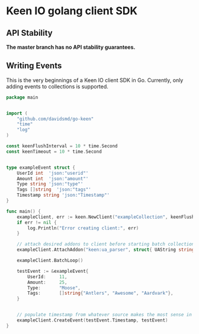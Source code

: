 # Keen IO golang client SDK

## API Stability

**The master branch has no API stability guarantees.**


## Writing Events

This is the very beginnings of a Keen IO client SDK in Go. Currently, only adding events to collections is supported.


```go
package main


import (
    "github.com/davidsmd/go-keen"
    "time"
    "log"
)

const keenFlushInterval = 10 * time.Second
const keenTimeout = 10 * time.Second


type exampleEvent struct {
    UserId int  'json:"userid"'
    Amount int  'json:"amount"'
    Type string 'json:"type"'
    Tags []string  'json:"tags"'
    Timestamp string 'json:"Timestamp"'
}

func main() {
    exampleClient, err := keen.NewClient("exampleCollection", keenFlushInterval, keenTimeout)
    if err != nil {
        log.Println("Error creating client:", err)
    }

    // attach desired addons to client before starting batch collection loop
    exampleClient.AttachAddon("keen:ua_parser", struct{ UAString string `json:"ua_string"` }{"agent"}, "agent_parsed")

    exampleClient.BatchLoop()

    testEvent := &exampleEvent{
        UserId:     11,
        Amount:     25,
        Type:       "Moose",
        Tags:       []string{"Antlers", "Awesome", "Aardvark"},
    }


    // populate timestamp from whatever source makes the most sense in your application
    exampleClient.CreateEvent(testEvent.Timestamp, testEvent)
}
```
